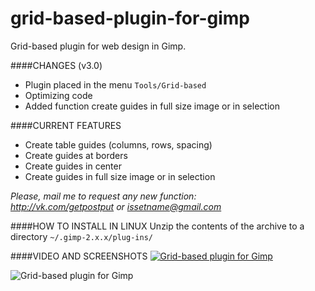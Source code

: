 # grid-based-plugin-for-gimp
Grid-based plugin for web design in Gimp.

####CHANGES (v3.0)
- Plugin placed in the menu `Tools/Grid-based`
- Optimizing code
- Added function create guides in full size image or in selection

####CURRENT FEATURES
- Create table guides (columns, rows, spacing)
- Create guides at borders
- Create guides in center
- Create guides in full size image or in selection

*Please, mail me to request any new function:  
http://vk.com/getpostput or <issetname@gmail.com>*

####HOW TO INSTALL IN LINUX
Unzip the contents of the archive to a directory `~/.gimp-2.x.x/plug-ins/`

####VIDEO AND SCREENSHOTS
[![Grid-based plugin for Gimp](http://img.youtube.com/vi/SLiS5oY0VRQ/0.jpg)](http://www.youtube.com/watch?v=SLiS5oY0VRQ)

![Grid-based plugin for Gimp](https://drive.google.com/uc?id=0B9XXnF3rNTBkWFRCN0FSblg1OGc)
